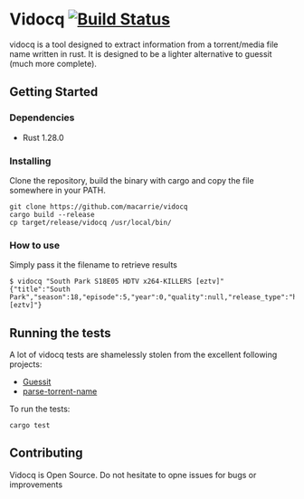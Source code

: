 # Vidocq [![Build Status](https://travis-ci.org/macarrie/vidocq.svg?branch=master)](https://travis-ci.org/macarrie/vidocq/)

vidocq is a tool designed to extract information from a torrent/media file name written in rust. It is designed to be a lighter alternative to guessit (much more complete).

## Getting Started

### Dependencies

* Rust 1.28.0

### Installing

Clone the repository, build the binary with cargo and copy the file somewhere in your PATH.

```
git clone https://github.com/macarrie/vidocq
cargo build --release
cp target/release/vidocq /usr/local/bin/
```

### How to use

Simply pass it the filename to retrieve results
```
$ vidocq "South Park S18E05 HDTV x264-KILLERS [eztv]"
{"title":"South Park","season":18,"episode":5,"year":0,"quality":null,"release_type":"hdtv","video_codec":"h264","audio_codec":null,"audio_channels":null,"release_group":"KILLERS [eztv]"}
```

## Running the tests

A lot of vidocq tests are shamelessly stolen from the excellent following projects:

* [Guessit](https://github.com/guessit-io/guessit)
* [parse-torrent-name](https://github.com/jzjzjzj/parse-torrent-name)

To run the tests:
```
cargo test
```

## Contributing
Vidocq is Open Source. Do not hesitate to opne issues for bugs or improvements
